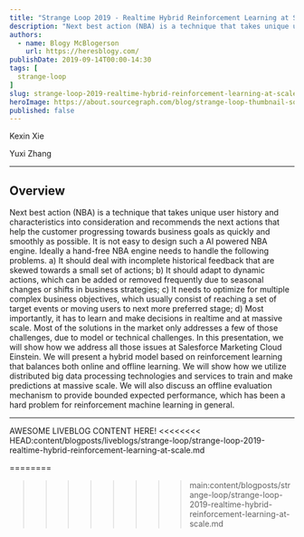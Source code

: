 ```yaml
---
title: "Strange Loop 2019 - Realtime Hybrid Reinforcement Learning at Scale"
description: "Next best action (NBA) is a technique that takes unique user history and characteristics into consideration and recommends the next actions that help the customer progressing towards business goals as quickly and smoothly as possible. It is not easy to design such a AI powered NBA engine. Ideally a hand-free NBA engine needs to handle the following problems. a) It should deal with incomplete historical feedback that are skewed towards a small set of actions; b) It should adapt to dynamic actions, which can be added or removed frequently due to seasonal changes or shifts in business strategies; c) It needs to optimize for multiple complex business objectives, which usually consist of reaching a set of target events or moving users to next more preferred stage; d) Most importantly, it has to learn and make decisions in realtime and at massive scale. Most of the solutions in the market only addresses a few of those challenges, due to model or technical challenges. In this presentation, we will show how we address all those issues at Salesforce Marketing Cloud Einstein. We will present a hybrid model based on reinforcement learning that balances both online and offline learning. We will show how we utilize distributed big data processing technologies and services to train and make predictions at massive scale. We will also discuss an offline evaluation mechanism to provide bounded expected performance, which has been a hard problem for reinforcement machine learning in general."
authors:
  - name: Blogy McBlogerson
    url: https://heresblogy.com/
publishDate: 2019-09-14T00:00-14:30
tags: [
  strange-loop
]
slug: strange-loop-2019-realtime-hybrid-reinforcement-learning-at-scale
heroImage: https://about.sourcegraph.com/blog/strange-loop-thumbnail-square-v2.jpg
published: false
---
```


<div className="container p-0 liveblog-presenters d-flex w-100 text-center">
  <div className="row m-0 w-100">
      <p className=" mr-6 m-0">
        <span className="liveblog-presenters__name">Kexin Xie</span>
        <a href="https://twitter.com/realstraw" target="_blank" title="Twitter"><i className="fa fa-twitter pr-2"></i></a>
        <a href="https://github.com/realstraw" target="_blank" title="GitHub"><i className="fa fa-github pr-2"></i></a>
      </p>
  <p className=" mr-6 m-0">
        <span className="liveblog-presenters__name">Yuxi Zhang</span>
        <a href="https://github.com/juziyt" target="_blank" title="GitHub"><i className="fa fa-github pr-2"></i></a>
      </p>
  </div>
</div>

---

## Overview

Next best action (NBA) is a technique that takes unique user history and characteristics into consideration and recommends the next actions that help the customer progressing towards business goals as quickly and smoothly as possible. It is not easy to design such a AI powered NBA engine. Ideally a hand-free NBA engine needs to handle the following problems. a) It should deal with incomplete historical feedback that are skewed towards a small set of actions; b) It should adapt to dynamic actions, which can be added or removed frequently due to seasonal changes or shifts in business strategies; c) It needs to optimize for multiple complex business objectives, which usually consist of reaching a set of target events or moving users to next more preferred stage; d) Most importantly, it has to learn and make decisions in realtime and at massive scale. Most of the solutions in the market only addresses a few of those challenges, due to model or technical challenges. In this presentation, we will show how we address all those issues at Salesforce Marketing Cloud Einstein. We will present a hybrid model based on reinforcement learning that balances both online and offline learning. We will show how we utilize distributed big data processing technologies and services to train and make predictions at massive scale. We will also discuss an offline evaluation mechanism to provide bounded expected performance, which has been a hard problem for reinforcement machine learning in general.

---

AWESOME LIVEBLOG CONTENT HERE!
<<<<<<<< HEAD:content/blogposts/liveblogs/strange-loop/strange-loop-2019-realtime-hybrid-reinforcement-learning-at-scale.md

<!-- Note on images
  Images (e.g. my_image.jpg) should be put in the `website/static/blog/strange-loop-2019` directory, with the path to the image in your post being `/blog/strange-loop-2019/my_image.jpg`. If you'd rather host the images somewhere else for ease of use, that's fine too.

  Please also try to keep your images to a reasonable size by:
    - Using JPEG compression, unless image is mostly solid color
    - JPEG compression set between 60%-80%
    - Resizing the image to be no wider then 750px
    - If PNG, use a tool like ImageOptim (https://imageoptim.com/mac) to optimize the file size

  I suggest re-sizing and compressing all the images in one batch as a last step.
-->
========
>>>>>>>> main:content/blogposts/strange-loop/strange-loop-2019-realtime-hybrid-reinforcement-learning-at-scale.md
